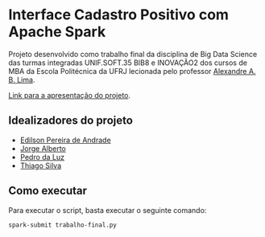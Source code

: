 # Interface Cadastro Positivo com Apache Spark

Projeto desenvolvido como trabalho final da disciplina de Big Data Science das turmas integradas UNIF.SOFT.35 BIB8 e INOVAÇÃO2 dos cursos de MBA da Escola Politécnica da UFRJ lecionada pelo professor [Alexandre A. B. Lima](mailto:assis@cos.ufrj.br).

[Link para a apresentação do projeto](https://drive.google.com/open?id=1cjppE1vkkUlBSqmM4s4hAYLHzPbB8nmg).

## Idealizadores do projeto

- [Edilson Pereira de Andrade](mailto:adr.edilson@gmail.com)
- [Jorge Alberto](mailto:joabergon@gmail.com)
- [Pedro da Luz](matilto:pedro256@gmail.com)
- [Thiago Silva](mailto:tagalho1609@gmail.com)

## Como executar

Para executar o script, basta executar o seguinte comando:

```ssh
spark-submit trabalho-final.py
```

